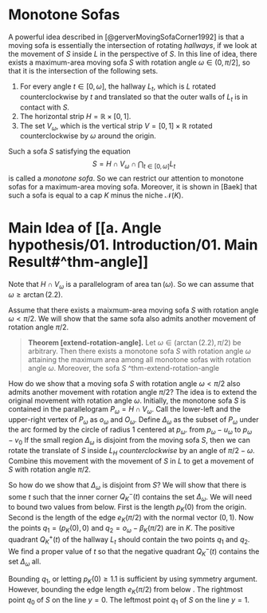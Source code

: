 # Monotone Sofas

A powerful idea described in [@gerverMovingSofaCorner1992] is that a moving sofa is essentially the intersection of rotating _hallways_, if we look at the movement of $S$ inside $L$ in the perspective of $S$. In this line of idea, there exists a maximum-area moving sofa $S$ with rotation angle $\omega \in (0, \pi/2]$, so that it is the intersection of the following sets.

1. For every angle $t \in [0, \omega]$, the hallway $L_t$, which is $L$ rotated counterclockwise by $t$ and translated so that the outer walls of $L_t$ is in contact with $S$.
2. The horizontal strip $H = \mathbb{R} \times [0, 1]$.
3. The set $V_\omega$, which is the vertical strip $V = [0, 1] \times \mathbb{R}$ rotated counterclockwise by $\omega$ around the origin.

Such a sofa $S$ satisfying the equation
$$
S = H \cap V_\omega \cap \bigcap_{t \in [0, \omega]} L_t
$$
is called a _monotone sofa_. So we can restrict our attention to monotone sofas for a maximum-area moving sofa. Moreover, it is shown in [Baek] that such a sofa is equal to a cap $K$ minus the niche $\mathcal{N}(K)$.

# Main Idea of [[a. Angle hypothesis/01. Introduction/01. Main Result#^thm-angle]]

Note that $H \cap V_{\omega}$ is a parallelogram of area $\tan(\omega)$. So we can assume that $\omega \geq \arctan(2.2)$.

Assume that there exists a maixmum-area moving sofa $S$ with rotation angle $\omega < \pi/2$. We will show that the same sofa also admits another movement of rotation angle $\pi/2$.

> __Theorem [extend-rotation-angle].__ Let $\omega \in (\arctan(2.2), \pi/2)$ be arbitrary. Then there exists a monotone sofa $S$ with rotation angle $\omega$ attaining the maximum area among all monotone sofas with rotation angle $\omega$. Moreover, the sofa $S$  ^thm-extend-rotation-angle

How do we show that a moving sofa $S$ with rotation angle $\omega < \pi/2$ also admits another movement with rotation angle $\pi/2$? The idea is to extend the original movement with rotation angle $\omega$. Initially, the monotone sofa $S$ is contained in the parallelogram $P_\omega = H \cap V_\omega$. Call the lower-left and the upper-right vertex of $P_\omega$ as $o_\omega$ and $O_\omega$. Define $\Delta_\omega$ as the subset of $P_\omega$ under the arc formed by the circle of radius 1 centered at $p_\omega$. from $p_\omega - u_\omega$ to $p_\omega - v_0$  If the small region $\Delta_\omega$ is disjoint from the moving sofa $S$, then we can rotate the translate of $S$ inside $L_H$ _counterclockwise_ by an angle of $\pi/2 - \omega$. Combine this movement with the movement of $S$ in $L$ to get a movement of $S$ with rotation angle $\pi/2$.

So how do we show that $\Delta_\omega$ is disjoint from $S$? We will show that there is some $t$ such that the inner corner $Q_K^-(t)$ contains the set $\Delta_\omega$. We will need to bound two values from below. First is the length $p_K(0)$ from the origin. Second is the length of the edge $e_K(\pi/2)$ with the normal vector $(0, 1)$. Now the points $q_1 = (p_K(0), 0)$ and $q_2 = o_\omega - \beta_K(\pi/2)$ are in $K$. The positive quadrant $Q_K^+(t)$ of the hallway $L_t$ should contain the two points $q_1$ and $q_2$. We find a proper value of $t$ so that the negative quadrant $Q_K^-(t)$ contains the set $\Delta_\omega$ all.

Bounding $q_1$, or letting $p_K(0) \geq 1.1$ is sufficient by using symmetry argument. However, bounding the edge length $e_K(\pi/2)$ from below . The rightmost point $q_0$ of $S$ on the line $y=0$. The leftmost point $q_1$ of $S$ on the line $y=1$.